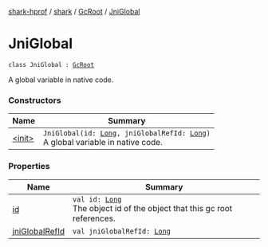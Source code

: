 [shark-hprof](../../../index.md) / [shark](../../index.md) / [GcRoot](../index.md) / [JniGlobal](./index.md)

# JniGlobal

`class JniGlobal : `[`GcRoot`](../index.md)

A global variable in native code.

### Constructors

| Name | Summary |
|---|---|
| [&lt;init&gt;](-init-.md) | `JniGlobal(id: `[`Long`](https://kotlinlang.org/api/latest/jvm/stdlib/kotlin/-long/index.html)`, jniGlobalRefId: `[`Long`](https://kotlinlang.org/api/latest/jvm/stdlib/kotlin/-long/index.html)`)`<br>A global variable in native code. |

### Properties

| Name | Summary |
|---|---|
| [id](id.md) | `val id: `[`Long`](https://kotlinlang.org/api/latest/jvm/stdlib/kotlin/-long/index.html)<br>The object id of the object that this gc root references. |
| [jniGlobalRefId](jni-global-ref-id.md) | `val jniGlobalRefId: `[`Long`](https://kotlinlang.org/api/latest/jvm/stdlib/kotlin/-long/index.html) |
